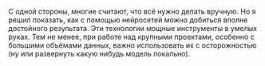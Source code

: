 С одной стороны, многие считают, что всё нужно делать вручную. Но я решил показать, как с помощью нейросетей можно добиться вполне достойного результата. Эти технологии мощные инструменты в умелых руках. Тем не менее, при работе над крупными проектами, особенно с большими объёмами данных, важно использовать их с осторожностью (ну или развернуть какую нибудь модель локально).

